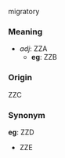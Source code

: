 migratory
### Meaning
+ _adj_: ZZA
    + __eg__: ZZB

### Origin

ZZC

### Synonym

__eg__: ZZD

+ ZZE


